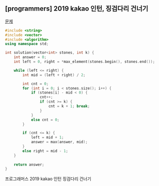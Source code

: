 ## [programmers] 2019 kakao 인턴, 징검다리 건너기

[문제](https://programmers.co.kr/learn/courses/30/lessons/64062?language=cpp)



```c++
#include <string>
#include <vector>
#include <algorithm>
using namespace std;

int solution(vector<int> stones, int k) {
	int answer = 0;
	int left = 0, right = *max_element(stones.begin(), stones.end());

	while (left <= right) {
		int mid = (left + right) / 2;

		int cnt = 0;
		for (int i = 0; i < stones.size(); i++) {
			if (stones[i] - mid < 0) {
				cnt++;
				if (cnt >= k) {
					cnt = k + 1; break;
				}
			}
			else cnt = 0;
		}

		if (cnt <= k) {
			left = mid + 1;
			answer = max(answer, mid);
		}
		else right = mid - 1;
	}
	
	return answer;
}
```





프로그래머스 2019 kakao 인턴 징검다리 건너기

